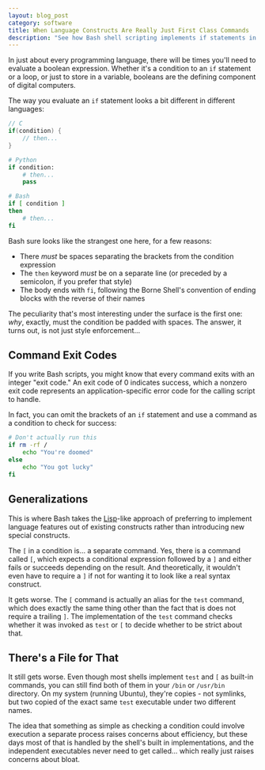 ```yaml
---
layout: blog_post
category: software
title: When Language Constructs Are Really Just First Class Commands
description: "See how Bash shell scripting implements if statements in a non-traditional way"
---
```


In just about every programming language, there will be times you'll need to evaluate a boolean expression.
Whether it's a condition to an `if` statement or a loop, or just to store in a variable, booleans are the defining component of digital computers.

The way you evaluate an `if` statement looks a bit different in different languages:

```c
// C
if(condition) {
    // then...
}
```

```python
# Python
if condition:
    # then...
    pass
```

```bash
# Bash
if [ condition ]
then
    # then...
fi
```

Bash sure looks like the strangest one here, for a few reasons:

* There *must* be spaces separating the brackets from the condition expression
* The `then` keyword *must* be on a separate line (or preceded by a semicolon, if you prefer that style)
* The body ends with `fi`, following the Borne Shell's convention of ending blocks with the reverse of their names

The peculiarity that's most interesting under the surface is the first one: *why*, exactly, must the condition be padded with spaces.
The answer, it turns out, is not just style enforcement...

## Command Exit Codes

If you write Bash scripts, you might know that every command exits with an integer "exit code."
An exit code of 0 indicates success, which a nonzero exit code represents an application-specific error code for the calling script to handle.

In fact, you can omit the brackets of an `if` statement and use a command as a condition to check for success:

```bash
# Don't actually run this
if rm -rf /
    echo "You're doomed"
else
    echo "You got lucky"
fi
```

## Generalizations

This is where Bash takes the [Lisp](https://en.wikipedia.org/wiki/Lisp_(programming_language))-like approach of preferring to implement language features out of existing constructs rather than introducing new special constructs.

The `[` in a condition is... a separate command. Yes, there is a command called `[`, which expects a conditional expression followed by a `]` and either fails or succeeds depending on the result.
And theoretically, it wouldn't even have to require a `]` if not for wanting it to look like a real syntax construct.

It gets worse. The `[` command is actually an alias for the `test` command, which does exactly the same thing other than the fact that is does not require a trailing `]`. The implementation of the `test` command checks whether it was invoked as `test` or `[` to decide whether to be strict about that.

## There's a File for That

It still gets worse. Even though most shells implement `test` and `[` as built-in commands, you can still find both of them in your `/bin` or `/usr/bin` directory. On my system (running Ubuntu), they're copies - not symlinks, but two copied of the exact same `test` executable under two different names.

The idea that something as simple as checking a condition could involve execution a separate process raises concerns about efficiency, but these days most of that is handled by the shell's built in implementations, and the independent executables never need to get called... which really just raises concerns about bloat.